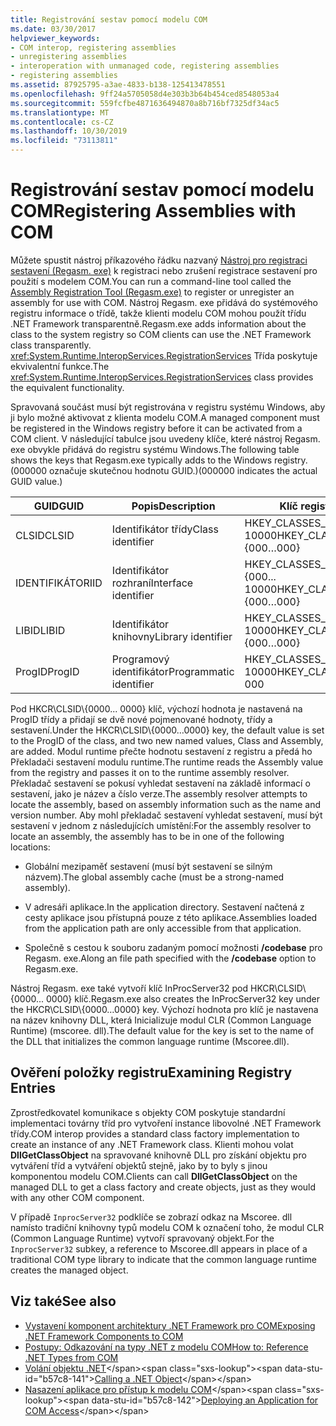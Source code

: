 ```yaml
---
title: Registrování sestav pomocí modelu COM
ms.date: 03/30/2017
helpviewer_keywords:
- COM interop, registering assemblies
- unregistering assemblies
- interoperation with unmanaged code, registering assemblies
- registering assemblies
ms.assetid: 87925795-a3ae-4833-b138-125413478551
ms.openlocfilehash: 9ff24a5705058d4e303b3b64b454ced8548053a4
ms.sourcegitcommit: 559fcfbe4871636494870a8b716bf7325df34ac5
ms.translationtype: MT
ms.contentlocale: cs-CZ
ms.lasthandoff: 10/30/2019
ms.locfileid: "73113811"
---
```

# <a name="registering-assemblies-with-com"></a><span data-ttu-id="b57c8-102">Registrování sestav pomocí modelu COM</span><span class="sxs-lookup"><span data-stu-id="b57c8-102">Registering Assemblies with COM</span></span>
<span data-ttu-id="b57c8-103">Můžete spustit nástroj příkazového řádku nazvaný [Nástroj pro registraci sestavení (Regasm. exe)](../tools/regasm-exe-assembly-registration-tool.md) k registraci nebo zrušení registrace sestavení pro použití s modelem COM.</span><span class="sxs-lookup"><span data-stu-id="b57c8-103">You can run a command-line tool called the [Assembly Registration Tool (Regasm.exe)](../tools/regasm-exe-assembly-registration-tool.md) to register or unregister an assembly for use with COM.</span></span> <span data-ttu-id="b57c8-104">Nástroj Regasm. exe přidává do systémového registru informace o třídě, takže klienti modelu COM mohou použít třídu .NET Framework transparentně.</span><span class="sxs-lookup"><span data-stu-id="b57c8-104">Regasm.exe adds information about the class to the system registry so COM clients can use the .NET Framework class transparently.</span></span> <span data-ttu-id="b57c8-105"><xref:System.Runtime.InteropServices.RegistrationServices> Třída poskytuje ekvivalentní funkce.</span><span class="sxs-lookup"><span data-stu-id="b57c8-105">The <xref:System.Runtime.InteropServices.RegistrationServices> class provides the equivalent functionality.</span></span>  
  
 <span data-ttu-id="b57c8-106">Spravovaná součást musí být registrována v registru systému Windows, aby ji bylo možné aktivovat z klienta modelu COM.</span><span class="sxs-lookup"><span data-stu-id="b57c8-106">A managed component must be registered in the Windows registry before it can be activated from a COM client.</span></span> <span data-ttu-id="b57c8-107">V následující tabulce jsou uvedeny klíče, které nástroj Regasm. exe obvykle přidává do registru systému Windows.</span><span class="sxs-lookup"><span data-stu-id="b57c8-107">The following table shows the keys that Regasm.exe typically adds to the Windows registry.</span></span> <span data-ttu-id="b57c8-108">(000000 označuje skutečnou hodnotu GUID.)</span><span class="sxs-lookup"><span data-stu-id="b57c8-108">(000000 indicates the actual GUID value.)</span></span>  
  
|<span data-ttu-id="b57c8-109">GUID</span><span class="sxs-lookup"><span data-stu-id="b57c8-109">GUID</span></span>|<span data-ttu-id="b57c8-110">Popis</span><span class="sxs-lookup"><span data-stu-id="b57c8-110">Description</span></span>|<span data-ttu-id="b57c8-111">Klíč registru</span><span class="sxs-lookup"><span data-stu-id="b57c8-111">Registry key</span></span>|  
|----------|-----------------|------------------|  
|<span data-ttu-id="b57c8-112">CLSID</span><span class="sxs-lookup"><span data-stu-id="b57c8-112">CLSID</span></span>|<span data-ttu-id="b57c8-113">Identifikátor třídy</span><span class="sxs-lookup"><span data-stu-id="b57c8-113">Class identifier</span></span>|<span data-ttu-id="b57c8-114">HKEY_CLASSES_ROOT \CLSID\\{000... 10000</span><span class="sxs-lookup"><span data-stu-id="b57c8-114">HKEY_CLASSES_ROOT\CLSID\\{000…000}</span></span>|  
|<span data-ttu-id="b57c8-115">IDENTIFIKÁTOR</span><span class="sxs-lookup"><span data-stu-id="b57c8-115">IID</span></span>|<span data-ttu-id="b57c8-116">Identifikátor rozhraní</span><span class="sxs-lookup"><span data-stu-id="b57c8-116">Interface identifier</span></span>|<span data-ttu-id="b57c8-117">HKEY_CLASSES_ROOT \Interface\\{000... 10000</span><span class="sxs-lookup"><span data-stu-id="b57c8-117">HKEY_CLASSES_ROOT\Interface\\{000…000}</span></span>|  
|<span data-ttu-id="b57c8-118">LIBID</span><span class="sxs-lookup"><span data-stu-id="b57c8-118">LIBID</span></span>|<span data-ttu-id="b57c8-119">Identifikátor knihovny</span><span class="sxs-lookup"><span data-stu-id="b57c8-119">Library identifier</span></span>|<span data-ttu-id="b57c8-120">HKEY_CLASSES_ROOT \TypeLib\\{000... 10000</span><span class="sxs-lookup"><span data-stu-id="b57c8-120">HKEY_CLASSES_ROOT\TypeLib\\{000…000}</span></span>|  
|<span data-ttu-id="b57c8-121">ProgID</span><span class="sxs-lookup"><span data-stu-id="b57c8-121">ProgID</span></span>|<span data-ttu-id="b57c8-122">Programový identifikátor</span><span class="sxs-lookup"><span data-stu-id="b57c8-122">Programmatic identifier</span></span>|<span data-ttu-id="b57c8-123">HKEY_CLASSES_ROOT \ 000... 10000</span><span class="sxs-lookup"><span data-stu-id="b57c8-123">HKEY_CLASSES_ROOT\000…000</span></span>|  
  
 <span data-ttu-id="b57c8-124">Pod HKCR\CLSID\\{0000... 0000} klíč, výchozí hodnota je nastavená na ProgID třídy a přidají se dvě nové pojmenované hodnoty, třídy a sestavení.</span><span class="sxs-lookup"><span data-stu-id="b57c8-124">Under the HKCR\CLSID\\{0000…0000} key, the default value is set to the ProgID of the class, and two new named values, Class and Assembly, are added.</span></span> <span data-ttu-id="b57c8-125">Modul runtime přečte hodnotu sestavení z registru a předá ho Překladači sestavení modulu runtime.</span><span class="sxs-lookup"><span data-stu-id="b57c8-125">The runtime reads the Assembly value from the registry and passes it on to the runtime assembly resolver.</span></span> <span data-ttu-id="b57c8-126">Překladač sestavení se pokusí vyhledat sestavení na základě informací o sestavení, jako je název a číslo verze.</span><span class="sxs-lookup"><span data-stu-id="b57c8-126">The assembly resolver attempts to locate the assembly, based on assembly information such as the name and version number.</span></span> <span data-ttu-id="b57c8-127">Aby mohl překladač sestavení vyhledat sestavení, musí být sestavení v jednom z následujících umístění:</span><span class="sxs-lookup"><span data-stu-id="b57c8-127">For the assembly resolver to locate an assembly, the assembly has to be in one of the following locations:</span></span>  
  
- <span data-ttu-id="b57c8-128">Globální mezipaměť sestavení (musí být sestavení se silným názvem).</span><span class="sxs-lookup"><span data-stu-id="b57c8-128">The global assembly cache (must be a strong-named assembly).</span></span>  
  
- <span data-ttu-id="b57c8-129">V adresáři aplikace.</span><span class="sxs-lookup"><span data-stu-id="b57c8-129">In the application directory.</span></span> <span data-ttu-id="b57c8-130">Sestavení načtená z cesty aplikace jsou přístupná pouze z této aplikace.</span><span class="sxs-lookup"><span data-stu-id="b57c8-130">Assemblies loaded from the application path are only accessible from that application.</span></span>  
  
- <span data-ttu-id="b57c8-131">Společně s cestou k souboru zadaným pomocí možnosti **/codebase** pro Regasm. exe.</span><span class="sxs-lookup"><span data-stu-id="b57c8-131">Along an file path specified with the **/codebase** option to Regasm.exe.</span></span>  
  
 <span data-ttu-id="b57c8-132">Nástroj Regasm. exe také vytvoří klíč InProcServer32 pod HKCR\CLSID\\{0000... 0000} klíč.</span><span class="sxs-lookup"><span data-stu-id="b57c8-132">Regasm.exe also creates the InProcServer32 key under the HKCR\CLSID\\{0000…0000} key.</span></span> <span data-ttu-id="b57c8-133">Výchozí hodnota pro klíč je nastavena na název knihovny DLL, která Inicializuje modul CLR (Common Language Runtime) (mscoree. dll).</span><span class="sxs-lookup"><span data-stu-id="b57c8-133">The default value for the key is set to the name of the DLL that initializes the common language runtime (Mscoree.dll).</span></span>  
  
## <a name="examining-registry-entries"></a><span data-ttu-id="b57c8-134">Ověření položky registru</span><span class="sxs-lookup"><span data-stu-id="b57c8-134">Examining Registry Entries</span></span>  
 <span data-ttu-id="b57c8-135">Zprostředkovatel komunikace s objekty COM poskytuje standardní implementaci továrny tříd pro vytvoření instance libovolné .NET Framework třídy.</span><span class="sxs-lookup"><span data-stu-id="b57c8-135">COM interop provides a standard class factory implementation to create an instance of any .NET Framework class.</span></span> <span data-ttu-id="b57c8-136">Klienti mohou volat **DllGetClassObject** na spravované knihovně DLL pro získání objektu pro vytváření tříd a vytváření objektů stejně, jako by to byly s jinou komponentou modelu COM.</span><span class="sxs-lookup"><span data-stu-id="b57c8-136">Clients can call **DllGetClassObject** on the managed DLL to get a class factory and create objects, just as they would with any other COM component.</span></span>  
  
 <span data-ttu-id="b57c8-137">V případě `InprocServer32` podklíče se zobrazí odkaz na Mscoree. dll namísto tradiční knihovny typů modelu COM k označení toho, že modul CLR (Common Language Runtime) vytvoří spravovaný objekt.</span><span class="sxs-lookup"><span data-stu-id="b57c8-137">For the `InprocServer32` subkey, a reference to Mscoree.dll appears in place of a traditional COM type library to indicate that the common language runtime creates the managed object.</span></span>  
  
## <a name="see-also"></a><span data-ttu-id="b57c8-138">Viz také</span><span class="sxs-lookup"><span data-stu-id="b57c8-138">See also</span></span>

- [<span data-ttu-id="b57c8-139">Vystavení komponent architektury .NET Framework pro COM</span><span class="sxs-lookup"><span data-stu-id="b57c8-139">Exposing .NET Framework Components to COM</span></span>](exposing-dotnet-components-to-com.md)
- [<span data-ttu-id="b57c8-140">Postupy: Odkazování na typy .NET z modelu COM</span><span class="sxs-lookup"><span data-stu-id="b57c8-140">How to: Reference .NET Types from COM</span></span>](how-to-reference-net-types-from-com.md)
- <span data-ttu-id="b57c8-141">[Volání objektu .NET](https://docs.microsoft.com/previous-versions/dotnet/netframework-4.0/8hw8h46b(v=vs.100))</span><span class="sxs-lookup"><span data-stu-id="b57c8-141">[Calling a .NET Object](https://docs.microsoft.com/previous-versions/dotnet/netframework-4.0/8hw8h46b(v=vs.100))</span></span>
- <span data-ttu-id="b57c8-142">[Nasazení aplikace pro přístup k modelu COM](https://docs.microsoft.com/previous-versions/dotnet/netframework-4.0/c2850st8(v=vs.100))</span><span class="sxs-lookup"><span data-stu-id="b57c8-142">[Deploying an Application for COM Access](https://docs.microsoft.com/previous-versions/dotnet/netframework-4.0/c2850st8(v=vs.100))</span></span>
